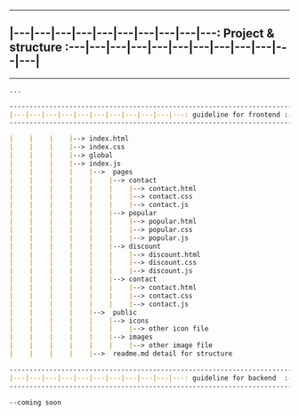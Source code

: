 ---------------------------------------------------------------------------------------------------------------
|---|---|---|---|---|---|---|---|---|---: Project & structure :---|---|---|---|---|---|---|---|---|---|---|---|
---------------------------------------------------------------------------------------------------------------
------------------------------------------------------------------------------------------------------------------------------

```md
...

------------------------------------------------------------------------------------------------------------------------------
|---|---|---|---|---|---|---|---|---|---|---: guideline for frontend :---|---|---|---|---|---|---|---|---|---|---|---|---|---|
------------------------------------------------------------------------------------------------------------------------------

|    |    |    |--> index.html
|    |    |    |--> index.css
|    |    |    |--> global
|    |    |    |--> index.js
|    |    |    |    |-->  pages
|    |    |    |    |    |--> contact
|    |    |    |    |    |    |--> contact.html
|    |    |    |    |    |    |--> contact.css
|    |    |    |    |    |    |--> contact.js
|    |    |    |    |    |--> popular
|    |    |    |    |    |    |--> popular.html
|    |    |    |    |    |    |--> popular.css
|    |    |    |    |    |    |--> popular.js
|    |    |    |    |    |--> discount
|    |    |    |    |    |    |--> discount.html
|    |    |    |    |    |    |--> discount.css
|    |    |    |    |    |    |--> discount.js
|    |    |    |    |    |--> contact
|    |    |    |    |    |    |--> contact.html
|    |    |    |    |    |    |--> contact.css
|    |    |    |    |    |    |--> contact.js
|    |    |    |    |-->  public
|    |    |    |    |    |--> icons
|    |    |    |    |    |    |--> other icon file
|    |    |    |    |    |--> images
|    |    |    |    |    |    |--> other image file
|    |    |    |    |-->  readme.md detail for structure

------------------------------------------------------------------------------------------------------------------------------
|---|---|---|---|---|---|---|---|---|---|---: guideline for backend  :---|---|---|---|---|---|---|---|---|---|---|---|---|---|
------------------------------------------------------------------------------------------------------------------------------

--coming soon

